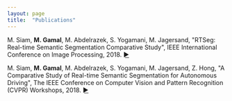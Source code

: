 ```yaml
---
layout: page
title:  "Publications"
---
```


M. Siam, **M. Gamal**, M. Abdelrazek, S. Yogamani, M. Jagersand, "RTSeg: Real-time Semantic Segmentation Comparative Study", IEEE International Conference on Image Processing, 2018. [►](https://arxiv.org/abs/1803.02758)

M. Siam, **M. Gamal**, M. Abdelrazek, S. Yogamani, M. Jagersand, Z. Hong, "A Comparative Study of Real-time Semantic Segmentation for Autonomous Driving", The IEEE Conference on Computer Vision and Pattern Recognition (CVPR) Workshops, 2018. [►](http://openaccess.thecvf.com/content_cvpr_2018_workshops/w12/html/Siam_A_Comparative_Study_CVPR_2018_paper.html)



